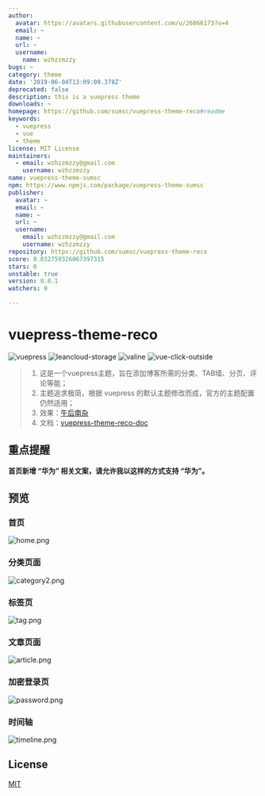 ```yaml
---
author:
  avatar: https://avatars.githubusercontent.com/u/26866173?v=4
  email: ~
  name: ~
  url: ~
  username:
    name: wzhzzmzzy
bugs: ~
category: theme
date: '2019-06-04T13:09:09.378Z'
deprecated: false
description: this is a vuepress theme
downloads: ~
homepage: https://github.com/sumsc/vuepress-theme-reco#readme
keywords:
  - vuepress
  - vue
  - theme
license: MIT License
maintainers:
  - email: wzhzzmzzy@gmail.com
    username: wzhzzmzzy
name: vuepress-theme-sumsc
npm: https://www.npmjs.com/package/vuepress-theme-sumsc
publisher:
  avatar: ~
  email: ~
  name: ~
  url: ~
  username:
    email: wzhzzmzzy@gmail.com
    username: wzhzzmzzy
repository: https://github.com/sumsc/vuepress-theme-reco
score: 0.032759326067397315
stars: 0
unstable: true
version: 0.0.1
watchers: 0

---
```


# vuepress-theme-reco

![vuepress](https://img.shields.io/badge/vuepress-1.0.0--alpha.47-brightgreen.svg)
![leancloud-storage](https://img.shields.io/badge/leancloud--storage-3.13.0-orange.svg)
![valine](https://img.shields.io/badge/valine-1.3.6-blue.svg)
![vue-click-outside](https://img.shields.io/badge/vue--click--outside-1.0.7-blue.svg)

> 1. 这是一个vuepress主题，旨在添加博客所需的分类、TAB墙、分页、评论等能；
> 2. 主题追求极简，根据 vuepress 的默认主题修改而成，官方的主题配置仍然适用；
> 3. 效果：[午后南杂](https://www.recoluan.com) 
> 4. 文档：[vuepress-theme-reco-doc](https://vuepress-theme-reco.recoluan.com)

## 重点提醒

**首页新增 “华为” 相关文案，请允许我以这样的方式支持 “华为”。**

## 预览

### 首页
![home.png](https://upload-images.jianshu.io/upload_images/4660406-28e3ea70b591d89b.png?imageMogr2/auto-orient/strip%7CimageView2/2/w/1240)


### 分类页面
![category2.png](https://upload-images.jianshu.io/upload_images/4660406-711fdb00940722fa.png?imageMogr2/auto-orient/strip%7CimageView2/2/w/1240)

### 标签页
![tag.png](https://upload-images.jianshu.io/upload_images/4660406-798b0127ae6de625.png?imageMogr2/auto-orient/strip%7CimageView2/2/w/1240)

### 文章页面
![article.png](https://upload-images.jianshu.io/upload_images/4660406-2ae619aea4ad97db.png?imageMogr2/auto-orient/strip%7CimageView2/2/w/1240)


### 加密登录页
![password.png](https://upload-images.jianshu.io/upload_images/4660406-62232294beb28059.png?imageMogr2/auto-orient/strip%7CimageView2/2/w/1240)


### 时间轴
![timeline.png](https://upload-images.jianshu.io/upload_images/4660406-128367de2aa7d8f1.png?imageMogr2/auto-orient/strip%7CimageView2/2/w/1240)


## License
[MIT](https://github.com/recoluan/vuepress-theme-reco/blob/master/LICENSE)

